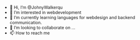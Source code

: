- 👋 Hi, I’m @JohnyWalkerqu
- 👀 I’m interested in webdevelopment
- 🌱 I’m currently learning languages for webdesign and backend communication.
- 💞️ I’m looking to collaborate on ...
- 📫 How to reach me

